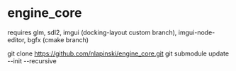 # engine_core

requires glm, sdl2, imgui (docking-layout custom branch), imgui-node-editor, bgfx (cmake branch)

git clone https://github.com/nlapinski/engine_core.git
git submodule update --init --recursive

